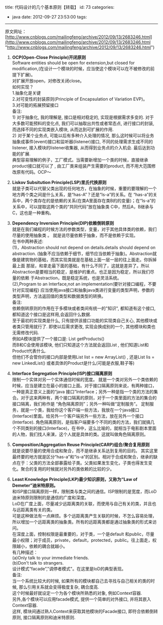 title: 代码设计的几个基本原则【转载】
id: 73
categories:
  - java
date: 2012-09-27 23:53:00
tags:
---

原文网址：[http://www.cnblogs.com/mailingfeng/archive/2012/09/13/2683246.html](http://www.cnblogs.com/mailingfeng/archive/2012/09/13/2683246.html "http://www.cnblogs.com/mailingfeng/archive/2012/09/13/2683246.html")
</br>

1.  **OCP(Open-Close Principle)开闭原则**
</br> Software entities should be open for extension,but closed for modification,(在设计一个模块的时候，应当使这个模块可以在不被修改的前提下扩展)。
</br> 对扩展开放open，对修改关闭close。
</br> 如何实现？
</br> 1.抽象化是关键
</br> 2.对可变性的封装原则(Principle of Encapsulation of Variation EVP)。
</br> 3.对可能的拓展预留接口
</br> 备注:
</br> 1) 对于抽象化, 我的理解是, 接口是相对稳定的, 实现是根据需求多变的. 对于大多数可能预料的变化点, 我们可以抽取出共性或者常态点, 进行接口的封装, 而选择不同的实现类嵌入模块, 从而达到可扩展的作用.
</br> 2) 对于某个业务点, 可能以后有多种介入处理的情况, 那么这时候可以将业务抽象成事件(event)接口和监听器(listener)接口, 不同的处理需求生成不同的listener, 接入模块的listener收集器, 从而得到业务点的介入机会. 最后达到功能的扩展.
</br> 典型容易理解的例子，工厂模式。当需要新增加一个类的时候，直接继承product接口就可以了 , 由工厂类来组装产生需要的product, 而不用大范围修改原有代码。OCP～

2.  **Liskov Subsitution Principle(LSP)里氏代换原则**
</br> 就是子类可以代替父类出现的任何地方，在抽象的时候，重要的要理解的一个地方两个类之间是什么关系，是“has-A”？还是“Is-a”的关系。在 “has-a”的关系中，两个类存在的是依赖的关系(在类A里面存在类B的的变量)；在“Is-a”的关系中，可以提取这两个类的“共同代码”放在抽象类 C中，然后A，B继承与C，这也是一种重构。

3.  **Dependency Inversion Principle(DIP)依赖倒转原则**
</br> 就是在我们编程的时候方法的参数类型，变量，对于其他具体类的依赖，我们尽量的使用抽象类 。 就是说尽量依赖于抽象，而不是依赖于实现。
</br> 在书中两种表述:
</br> (1)，Abstraction should not depend on details.details should depend on abstraction. (抽象不应当依赖于细节，细节应当依赖于抽象)。Abstraction就像是建筑物的基础，而其实现类就是在基础上面一层一层的往上面走。你拆掉最上面 那层，和拿走最下面的基础，有什么不同了，这就是差异了。所以Abstraction是要相当的稳定，是维护的重点。也正是因为稳定，所以我们尽量的依赖 于Abstraction，既是稳定系统，也是灵活系统。
</br> (2),Program to an Interface,not an implementation(要针对接口编程，不要针对实现编程) 应当使用java接口和抽象java类进行变量的类型声明，参数的类型声明，方法返回值的类型和数据类型的转换。
</br> 备注:
</br> 依赖倒转原则的作用在于多模块或者类间有统一的&quot;知识&quot;, 都知道有这个接口, 都知道这个接口是这样用,会返回什么数据.
</br> 至于最初的实现类是什么, 只有提供该接口功能的实现类自己关心, 其他模块或者类只管用就行了. 即使以后需求更改, 实现会换成别的一个, 其他模块和类也无需修改代码.
</br> 例如A模块提供了一个接口是: List getProducts()
</br> 而B和C会使用该模块, 他们只知道这个方法就会返回List , 他们知道List和Product代表什么.
</br> 但他们不会管你的接口内部是使用List list = new ArrayList() , 还是List lis = new LinkedList() 或者具体的Product是什么(可能是衣服,鞋子等)

4.  **Interface Segregation Principle(ISP)接口隔离原则**
</br> 限制一个实体对另一个实体通信时候的宽度。 就是一个类对另外一个类依赖的时候，应当是建立在最小的接口上面。对于接口隔离原则来说，有两种接口，一种是真正意义上面的“java 接口”Interface；另外一种是指一个类的方法的集合。对于这来两种有，两个接口隔离的原则，对于一个类里面的方法的集合的接口隔离，我们称作是 “角色隔离原则”；另外一种叫做“定制服务”。 定制服务，就是一个类，我给你这个客户端一些方法，我放在一个java接口(Interface)里面。给另外一个客户端另外一些方法，放在另外一个接口(Interface). 角色隔离原则，是指客户端要多个不同的类的方法，我们就搞几个不同类别的接口(Interface)，在书中，这么比喻的，就相当于电影剧本里面的人物，我们找人来演，这个人就是具体的类。这就叫做角色隔离原则。

5.  **Composition/Aggregation Reuse Principle(CARP)组合/聚合复用原则**
</br> 就是说要尽量的使用合成和聚合，而不是继承关系达到复用的目的。 其实这里最终要的地方就是区分“has-a”和“is-a”的区别。相对于合成和聚合，继承的缺点在于：父类的方法全部暴露给子类。父类如果发生变化，子类也得发生变化。聚合的复用的时候就对另外的类依赖的比较的少。

6.  **Least Knowledge Principle(LKP)最少知识原则，又称为“Law of Demeter”迪米特原则。**
</br> 和ISP接口隔离原则一样，限制类与类之间的通信。ISP限制的是宽度，而LoD迪米特原则限制的是通信的广度和深度。
</br> LoD在广度上面，尽量减少远距离类的关联，而使用与自己有关的类，并且也与远距离类有关的类。
</br> 可是这种做法有一点麻烦。多个远距离类产生关联的时候，不怎么容易处理，所以增加一个远距离类的抽象类。所有的远距离类都是通过抽象类的形式来访问。
</br> 在深度上面，控制权限是最重要的，对于类，一个是default 和public，尽量最小权限；对于成员，private，default，protected，public。往上面走，权限越小，依赖的耦合就越小。
</br> 有几种描述：
</br> (a)Only talk to your immediate friends.
</br> (b)Don't talk to strangers.
</br> 设计模式“facade”,&quot;调停者模式&quot;。在这里是IoD的典型表现。
</br> 备注:
</br> 当一个系统比较大的时候, 如果所有的模块都自己去寻找与自己相关的类的时候, 那么引用关系就会变得极度复杂, 耦合度高.
</br> 这个时候最好就设定一个为各个模块所熟悉的对象, 例如Context容器.
</br> 另外,各个模块可以应用facade模式, 提供一个简单的对外接口, 并将其嵌入Context容器.
</br> 这样, 模块间通过熟人Context来获取其他模块的Facade接口, 即符合依赖倒转原则, 接口隔离原则和迪米特原则.